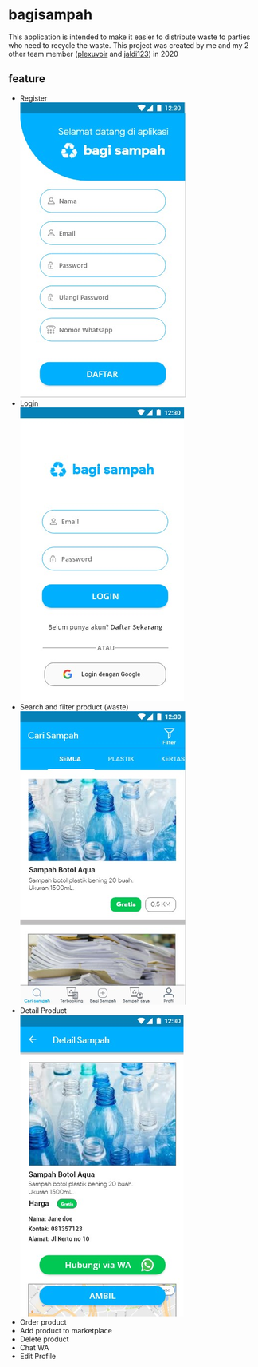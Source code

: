 # bagisampah
This application is intended to make it easier to distribute waste to parties who need to recycle the waste. 
This project was created by me and my 2 other team member ([plexuvoir](https://github.com/plexuvoir) and [jaldi123](https://github.com/jaldi123)) in 2020

## feature
* Register <br>
![register](https://github.com/f3rry12/bagisampah/blob/master/readme_asset/register.jpg)
* Login <br>
![login](https://github.com/f3rry12/bagisampah/blob/master/readme_asset/login.jpg)
* Search and filter product (waste) <br>
![list](https://github.com/f3rry12/bagisampah/blob/master/readme_asset/list.jpg)
* Detail Product <br>
![detail](https://github.com/f3rry12/bagisampah/blob/master/readme_asset/detail.jpg)
* Order product
* Add product to marketplace
* Delete product
* Chat WA
* Edit Profile
